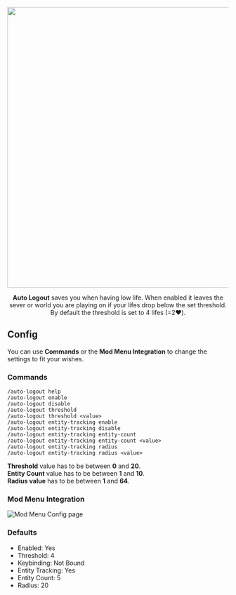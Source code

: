 <p align="center">
    <img src="https://cdn.modrinth.com/data/cached_images/87b100d859992af6a1b5f0e395d948d3949595ea.png" width="640">
</p>

<p align="center">
    <b>Auto Logout</b> saves you when having low life. When enabled it leaves the sever or world you are playing on if your lifes drop below the set threshold. By default the threshold is set to 4 lifes (=2❤️).
</p>

## Config
You can use **Commands** or the **Mod Menu Integration** to change the settings to fit your wishes.

### Commands
```
/auto-logout help
/auto-logout enable
/auto-logout disable
/auto-logout threshold
/auto-logout threshold <value>
/auto-logout entity-tracking enable
/auto-logout entity-tracking disable
/auto-logout entity-tracking entity-count
/auto-logout entity-tracking entity-count <value>
/auto-logout entity-tracking radius
/auto-logout entity-tracking radius <value>
```
**Threshold** value has to be between **0** and **20**.<br/>
**Entity Count** value has to be between **1** and **10**.<br/>
**Radius value** has to be between **1** and **64**.

### Mod Menu Integration
![Mod Menu Config page](https://cdn.modrinth.com/data/cached_images/dd33dd278c307099613a617cdb4a670ac80b0c08_0.webp)

### Defaults
- Enabled: Yes
- Threshold: 4
- Keybinding: Not Bound
- Entity Tracking: Yes
- Entity Count: 5
- Radius: 20